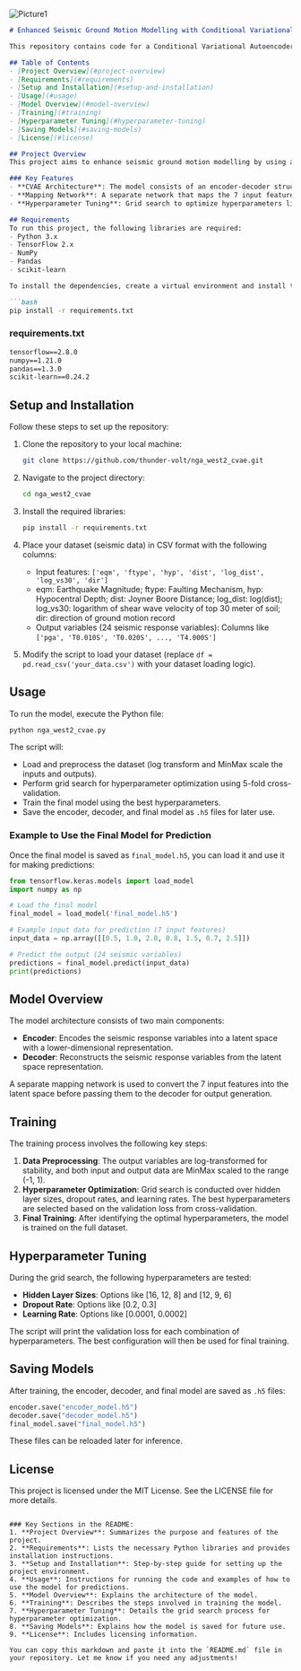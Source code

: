 ![Picture1](https://github.com/user-attachments/assets/fe14948d-b3c0-4f88-9b25-e7d94de24739)


```markdown
# Enhanced Seismic Ground Motion Modelling with Conditional Variational Autoencoder (CVAE)

This repository contains code for a Conditional Variational Autoencoder (CVAE) model designed for predicting seismic ground motion parameters. The model predicts 24 seismic response variables based on 7 input features. The training process involves hyperparameter optimization using grid search and cross-validation, followed by a final training phase with the selected best hyperparameters.

## Table of Contents
- [Project Overview](#project-overview)
- [Requirements](#requirements)
- [Setup and Installation](#setup-and-installation)
- [Usage](#usage)
- [Model Overview](#model-overview)
- [Training](#training)
- [Hyperparameter Tuning](#hyperparameter-tuning)
- [Saving Models](#saving-models)
- [License](#license)

## Project Overview
This project aims to enhance seismic ground motion modelling by using a Conditional Variational Autoencoder (CVAE) to predict seismic response variables based on input features. It includes a mapping network that transforms the 7 input features into a latent space used by the decoder. The project also optimizes hyperparameters via grid search and cross-validation to find the best model configuration.

### Key Features
- **CVAE Architecture**: The model consists of an encoder-decoder structure where the encoder compresses the input data into a latent space, and the decoder reconstructs the seismic response variables.
- **Mapping Network**: A separate network that maps the 7 input features to the latent space used by the decoder for generating predictions.
- **Hyperparameter Tuning**: Grid search to optimize hyperparameters like hidden layer sizes, learning rate, and dropout rate.

## Requirements
To run this project, the following libraries are required:
- Python 3.x
- TensorFlow 2.x
- NumPy
- Pandas
- scikit-learn

To install the dependencies, create a virtual environment and install them using the following command:

```bash
pip install -r requirements.txt
```

### requirements.txt
```txt
tensorflow==2.8.0
numpy==1.21.0
pandas==1.3.0
scikit-learn==0.24.2
```

## Setup and Installation
Follow these steps to set up the repository:

1. Clone the repository to your local machine:
   ```bash
   git clone https://github.com/thunder-volt/nga_west2_cvae.git
   ```

2. Navigate to the project directory:
   ```bash
   cd nga_west2_cvae
   ```

3. Install the required libraries:
   ```bash
   pip install -r requirements.txt
   ```

4. Place your dataset (seismic data) in CSV format with the following columns:
   - Input features: `['eqm', 'ftype', 'hyp', 'dist', 'log_dist', 'log_vs30', 'dir']`
   - eqm: Earthquake Magnitude; ftype: Faulting Mechanism, hyp: Hypocentral Depth; dist: Joyner Boore Distance; log_dist: log(dist); log_vs30: logarithm of shear wave velocity of top 30 meter of soil; dir: direction of ground motion record
   - Output variables (24 seismic response variables): Columns like `['pga', 'T0.010S', 'T0.020S', ..., 'T4.000S']`

5. Modify the script to load your dataset (replace `df = pd.read_csv('your_data.csv')` with your dataset loading logic).

## Usage
To run the model, execute the Python file:

```bash
python nga_west2_cvae.py
```

The script will:
- Load and preprocess the dataset (log transform and MinMax scale the inputs and outputs).
- Perform grid search for hyperparameter optimization using 5-fold cross-validation.
- Train the final model using the best hyperparameters.
- Save the encoder, decoder, and final model as `.h5` files for later use.

### Example to Use the Final Model for Prediction
Once the final model is saved as `final_model.h5`, you can load it and use it for making predictions:

```python
from tensorflow.keras.models import load_model
import numpy as np

# Load the final model
final_model = load_model('final_model.h5')

# Example input data for prediction (7 input features)
input_data = np.array([[0.5, 1.0, 2.0, 0.8, 1.5, 0.7, 2.5]])

# Predict the output (24 seismic variables)
predictions = final_model.predict(input_data)
print(predictions)
```

## Model Overview
The model architecture consists of two main components:
- **Encoder**: Encodes the seismic response variables into a latent space with a lower-dimensional representation.
- **Decoder**: Reconstructs the seismic response variables from the latent space representation.

A separate mapping network is used to convert the 7 input features into the latent space before passing them to the decoder for output generation.

## Training
The training process involves the following key steps:
1. **Data Preprocessing**: The output variables are log-transformed for stability, and both input and output data are MinMax scaled to the range (-1, 1).
2. **Hyperparameter Optimization**: Grid search is conducted over hidden layer sizes, dropout rates, and learning rates. The best hyperparameters are selected based on the validation loss from cross-validation.
3. **Final Training**: After identifying the optimal hyperparameters, the model is trained on the full dataset.

## Hyperparameter Tuning
During the grid search, the following hyperparameters are tested:
- **Hidden Layer Sizes**: Options like [16, 12, 8] and [12, 9, 6]
- **Dropout Rate**: Options like [0.2, 0.3]
- **Learning Rate**: Options like [0.0001, 0.0002]

The script will print the validation loss for each combination of hyperparameters. The best configuration will then be used for final training.

## Saving Models
After training, the encoder, decoder, and final model are saved as `.h5` files:

```python
encoder.save("encoder_model.h5")
decoder.save("decoder_model.h5")
final_model.save("final_model.h5")
```

These files can be reloaded later for inference.

## License
This project is licensed under the MIT License. See the LICENSE file for more details.
```

### Key Sections in the README:
1. **Project Overview**: Summarizes the purpose and features of the project.
2. **Requirements**: Lists the necessary Python libraries and provides installation instructions.
3. **Setup and Installation**: Step-by-step guide for setting up the project environment.
4. **Usage**: Instructions for running the code and examples of how to use the model for predictions.
5. **Model Overview**: Explains the architecture of the model.
6. **Training**: Describes the steps involved in training the model.
7. **Hyperparameter Tuning**: Details the grid search process for hyperparameter optimization.
8. **Saving Models**: Explains how the model is saved for future use.
9. **License**: Includes licensing information.

You can copy this markdown and paste it into the `README.md` file in your repository. Let me know if you need any adjustments!

